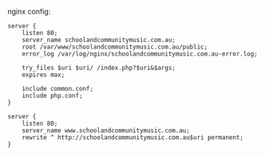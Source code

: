 

nginx config:

    server {
        listen 80;
        server_name schoolandcommunitymusic.com.au;
        root /var/www/schoolandcommunitymusic.com.au/public;
        error_log /var/log/nginx/schoolandcommunitymusic.com.au-error.log;

        try_files $uri $uri/ /index.php?$uri&$args;
        expires max;

        include common.conf;
        include php.conf;
    }

    server {
        listen 80;
        server_name www.schoolandcommunitymusic.com.au;
        rewrite ^ http://schoolandcommunitymusic.com.au$uri permanent;
    }